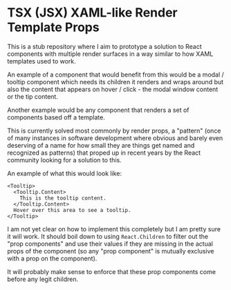 # TSX (JSX) XAML-like Render Template Props

This is a stub repository where I aim to prototype a solution to React components with multiple render surfaces
in a way similar to how XAML templates used to work.

An example of a component that would benefit from this would be a modal / tooltip component which needs its children
it renders and wraps around but also the content that appears on hover / click - the modal window content or the tip
content.

Another example would be any component that renders a set of components based off a template.

This is currently solved most commonly by render props, a "pattern" (once of many instances in software development
where obvious and barely even deserving of a name for how small they are things get named and recognized as patterns)
that proped up in recent years by the React community looking for a solution to this.

An example of what this would look like:

```tsx
<Tooltip>
  <Tooltip.Content>
    This is the tooltip content.
  </Tooltip.Content>
  Hover over this area to see a tooltip.
</Tooltip>
```

I am not yet clear on how to implement this completely but I am pretty sure it will work. It should boil down to
using `React.Children` to filter out the "prop components" and use their values if they are missing in the actual
props of the component (so any "prop component" is mutually exclusive with a prop on the component).

It will probably make sense to enforce that these prop components come before any legit children.
